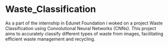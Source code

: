 # Waste_Classification
As a part of the internship in Edunet Foundation i woked on a project Waste Classification using Convolutional Neural Networks (CNNs). This project aims to accurately classify different types of waste  from images, facilitating efficient waste management and recycling.
